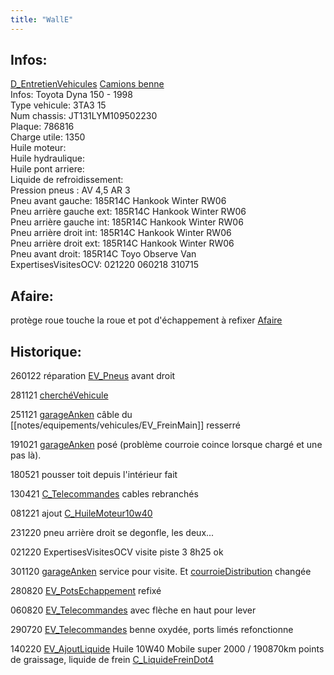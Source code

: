 ```yaml
---
title: "WallE"
---
```


## Infos:
[D_EntretienVehicules](notes/departements/D_EntretienVehicules.md) [Camions benne](notes/equipements/vehicules/C_CamionsBenne.md)\
Infos: Toyota Dyna 150 - 1998\
Type vehicule: 3TA3 15\
Num chassis: JT131LYM109502230\
Plaque: 786816\
Charge utile: 1350\
Huile moteur:\
Huile hydraulique:\
Huile pont arriere:\
Liquide de refroidissement:\
Pression pneus : AV 4,5 AR 3\
Pneu avant gauche: 185R14C Hankook Winter RW06\
Pneu arrière gauche ext: 185R14C Hankook Winter RW06\
Pneu arrière gauche int: 185R14C Hankook Winter RW06\
Pneu arrière droit int: 185R14C Hankook Winter RW06\
Pneu arrière droit ext: 185R14C Hankook Winter RW06\
Pneu avant droit: 185R14C Toyo Observe Van\
ExpertisesVisitesOCV: 021220 060218 310715
   
## Afaire:
protège roue touche la roue et pot d'échappement à refixer [Afaire](notes/statut/Afaire.md)

## Historique:
260122 réparation [EV_Pneus](notes/equipements/vehicules/EV_Pneus.md) avant droit

281121 [cherchéVehicule](notes/statut/cherchéVehicule.md)

251121 [garageAnken](notes/equipements/vehicules/garageAnken.md) câble du [[notes/equipements/vehicules/EV_FreinMain]] resserré

191021 [garageAnken](notes/equipements/vehicules/garageAnken.md) posé (problème courroie coince lorsque chargé et une pas là). 

180521 pousser toit depuis l'intérieur fait

130421 [C_Telecommandes](notes/equipements/consommables/C_Telecommandes.md) cables rebranchés

081221 ajout [C_HuileMoteur10w40](notes/equipements/consommables/C_HuileMoteur10w40.md)

231220 pneu arrière droit se degonfle, les deux...

021220 ExpertisesVisitesOCV visite piste 3 8h25 ok

301120 [garageAnken](notes/equipements/vehicules/garageAnken.md) service pour visite. Et [courroieDistribution](notes/equipements/vehicules/courroieDistribution.md) changée

280820 [EV_PotsEchappement](notes/equipements/vehicules/EV_PotsEchappement.md) refixé 

060820 [EV_Telecommandes](notes/equipements/vehicules/EV_Telecommandes.md) avec flèche en haut pour lever

290720 [EV_Telecommandes](notes/equipements/vehicules/EV_Telecommandes.md) benne oxydée, ports limés refonctionne

140220 [EV_AjoutLiquide](notes/equipements/vehicules/EV_AjoutLiquide.md) Huile 10W40 Mobile super 2000 / 190870km points de graissage, liquide de frein [C_LiquideFreinDot4](notes/equipements/consommables/C_LiquideFreinDot4.md)

